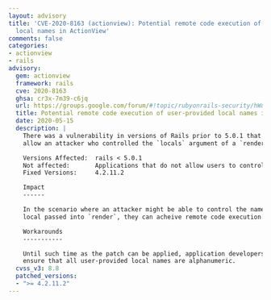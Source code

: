 ```yaml
---
layout: advisory
title: 'CVE-2020-8163 (actionview): Potential remote code execution of user-provided
  local names in ActionView'
comments: false
categories:
- actionview
- rails
advisory:
  gem: actionview
  framework: rails
  cve: 2020-8163
  ghsa: cr3x-7m39-c6jq
  url: https://groups.google.com/forum/#!topic/rubyonrails-security/hWuKcHyoKh0
  title: Potential remote code execution of user-provided local names in ActionView
  date: 2020-05-15
  description: |
    There was a vulnerability in versions of Rails prior to 5.0.1 that would
    allow an attacker who controlled the `locals` argument of a `render` call.

    Versions Affected:  rails < 5.0.1
    Not affected:       Applications that do not allow users to control the names of locals.
    Fixed Versions:     4.2.11.2

    Impact
    ------

    In the scenario where an attacker might be able to control the name of a
    local passed into `render`, they can acheive remote code execution.

    Workarounds
    -----------

    Until such time as the patch can be applied, application developers should
    ensure that all user-provided local names are alphanumeric.
  cvss_v3: 8.8
  patched_versions:
  - ">= 4.2.11.2"
---
```

